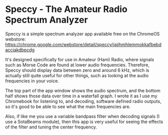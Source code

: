 # Speccy - The Amateur Radio Spectrum Analyzer

Speccy is a simple spectrum analyzer app available free on the ChromeOS webstore: https://chrome.google.com/webstore/detail/speccy/jajjhmhlemmokkafbebdacciakdbpcdg

It's designed specifically for use in Amateur (Ham) Radio, where signals such as Morse Code are found at lower audio frequencies. Therefore, Speccy should display data between zero and around 6 kHz, which is actually still quite useful for other things, such as looking at the audio frequencies in your voice.

The top part of the app window shows the audio spectrum, and the bottom half shows those data over time in a waterfall graph. I wrote it as I use my Chromebook for listening to, and decoding, software defined radio outputs, so it's good to be able to see what the main frequencies are.

Also, if like me you use a variable bandpass filter when decoding signals (I use a SotaBeams module), then this app is very useful for seeing the effects of the filter and tuning the center frequency.
